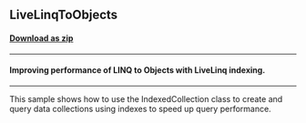 ## LiveLinqToObjects
#### [Download as zip](https://downgit.github.io/#/home?url=https://github.com/GrapeCity/ComponentOne-WPF-Samples/tree/master/\NET_4.5.2\C1.WPF.DataSource\CS\LiveLinq\HowTo\Indexing\LiveLinqToObjects)
____
#### Improving performance of LINQ to Objects with LiveLinq indexing.
____
This sample shows how to use the IndexedCollection class to create and
query data collections using indexes to speed up query performance.


